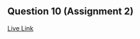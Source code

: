## Question 10 (Assignment 2)

[Live Link](https://webdev-assignment.netlify.app/assignment2/question10/)